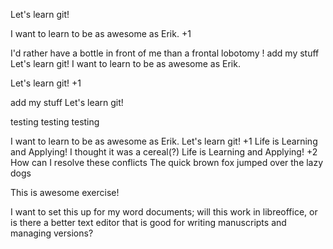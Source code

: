 Let's learn git!

I want to learn to be as awesome as Erik. +1

I'd rather have a bottle in front of me than a frontal lobotomy !
add my stuff
Let's learn git!
I want to learn to be as awesome as Erik.

Let's learn git! +1

add my stuff
Let's learn git!

testing testing testing

I want to learn to be as awesome as Erik.
Let's learn git! +1
Life is Learning and Applying!
I thought it was a cereal(?)
Life is Learning and Applying! +2
How can I resolve these conflicts
The quick brown fox jumped over the lazy dogs

This is awesome exercise!

I want to set this up for my word documents; will this work in libreoffice, or is there a 
better text editor that is good for writing manuscripts and managing versions?
